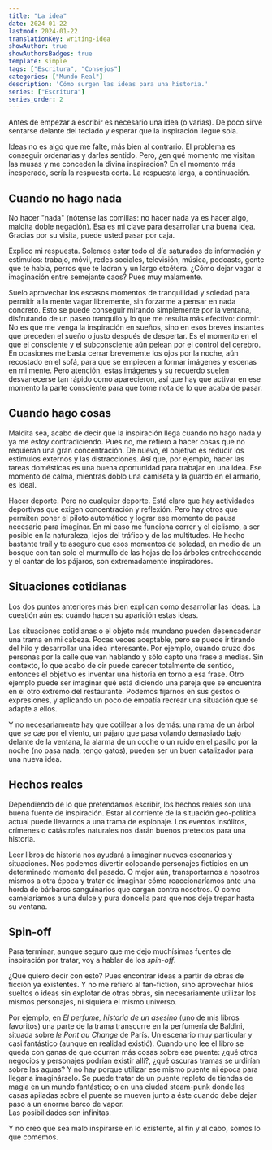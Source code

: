 ```yaml
---
title: "La idea"
date: 2024-01-22
lastmod: 2024-01-22
translationKey: writing-idea
showAuthor: true
showAuthorsBadges: true
template: simple
tags: ["Escritura", "Consejos"]
categories: ["Mundo Real"]
description: 'Cómo surgen las ideas para una historia.'
series: ["Escritura"]
series_order: 2
---
```

Antes de empezar a escribir es necesario una idea (o varias). De poco sirve sentarse delante del teclado y esperar 
que la inspiración llegue sola.  

Ideas no es algo que me falte, más bien al contrario. El problema es conseguir ordenarlas y darles sentido. Pero, ¿en qué
momento me visitan las musas y me conceden la divina inspiración? En el momento más inesperado, sería la respuesta corta. 
La respuesta larga, a continuación.

## Cuando no hago nada
No hacer "nada" (nótense las comillas: no hacer nada ya es hacer algo, maldita doble negación). Esa es mi clave para desarrollar 
una buena idea. Gracias por su visita, puede usted pasar por caja.  

Explico mi respuesta. Solemos estar todo el día saturados de información y estímulos: trabajo, móvil, redes sociales, 
televisión, música, podcasts, gente que te habla, perros que te ladran y un largo etcétera. ¿Cómo dejar vagar la imaginación
entre semejante caos? Pues muy malamente.  

Suelo aprovechar los escasos momentos de tranquilidad y soledad para permitir a la mente vagar libremente, sin forzarme a pensar en nada
concreto. Esto se puede conseguir mirando simplemente por la ventana, disfrutando de un paseo tranquilo y lo que me resulta
más efectivo: dormir. No es que me venga la inspiración en sueños, sino en esos breves instantes que preceden el sueño o justo después
de despertar. Es el momento en el que el consciente y el subconsciente aún pelean por el control del cerebro. En ocasiones
me basta cerrar brevemente los ojos por la noche, aún recostado en el sofá, para que se empiecen a formar imágenes y escenas en mi mente. 
Pero atención, estas imágenes y su recuerdo suelen desvanecerse tan rápido como aparecieron, así que hay que activar en 
ese momento la parte consciente para que tome nota de lo que acaba de pasar.

## Cuando hago cosas
Maldita sea, acabo de decir que la inspiración llega cuando no hago nada y ya me estoy contradiciendo. Pues no, me refiero 
a hacer cosas que no requieran una gran concentración. De nuevo, el objetivo es reducir los estímulos externos y 
las distracciones. Así que, por ejemplo, hacer las tareas domésticas es una buena oportunidad para trabajar en una idea. Ese 
momento de calma, mientras doblo una camiseta y la guardo en el armario, es ideal.  

Hacer deporte. Pero no cualquier deporte. Está claro que hay actividades deportivas que exigen concentración y reflexión. 
Pero hay otros que permiten poner el piloto automático y lograr ese momento de pausa necesario para imaginar. En mi caso 
me funciona correr y el ciclismo, a ser posible en la naturaleza, lejos del tráfico y de las multitudes. He hecho bastante 
trail y te aseguro que esos momentos de soledad, en medio de un bosque con tan solo el murmullo de las hojas de los árboles 
entrechocando y el cantar de los pájaros, son extremadamente inspiradores.

## Situaciones cotidianas
Los dos puntos anteriores más bien explican como desarrollar las ideas. La cuestión aún es: cuándo hacen su aparición estas
ideas.  

Las situaciones cotidianas o el objeto más mundano pueden desencadenar una trama en mi cabeza. Pocas veces aceptable, pero 
se puede ir tirando del hilo y desarrollar una idea interesante. Por ejemplo, cuando cruzo dos personas por la calle que 
van hablando y sólo capto una frase a medias. Sin contexto, lo que acabo de oir puede carecer totalmente de sentido, entonces
el objetivo es inventar una historia en torno a esa frase. Otro ejemplo puede ser imaginar qué está diciendo una pareja que se
encuentra en el otro extremo del restaurante. Podemos fijarnos en sus gestos o expresiones, y aplicando un poco de empatía
recrear una situación que se adapte a ellos.  

Y no necesariamente hay que cotillear a los demás: una rama de un árbol que se cae por el viento, un pájaro que pasa
volando demasiado bajo delante de la ventana, la alarma de un coche o un ruido en el pasillo por la noche (no pasa nada, tengo gatos), 
pueden ser un buen catalizador para una nueva idea.

## Hechos reales
Dependiendo de lo que pretendamos escribir, los hechos reales son una buena fuente de inspiración. Estar
al corriente de la situación geo-política actual puede llevarnos a una trama de espionaje. Los eventos insólitos, crímenes o
catástrofes naturales nos darán buenos pretextos para una historia.   

Leer libros de historia nos ayudará a imaginar nuevos escenarios y situaciones. Nos podemos divertir colocando 
personajes ficticios en un determinado momento del pasado. O mejor aún, transportarnos a nosotros mismos a otra época y tratar 
de imaginar cómo reaccionaríamos ante una horda de bárbaros sanguinarios que cargan contra nosotros. O como camelaríamos a 
una dulce y pura doncella para que nos deje trepar hasta su ventana.

## Spin-off
Para terminar, aunque seguro que me dejo muchísimas fuentes de inspiración por tratar, voy a hablar de los _spin-off_. 

¿Qué quiero decir con esto? Pues encontrar ideas a partir de obras de ficción ya existentes. Y no me refiero al fan-fiction, sino
aprovechar hilos sueltos o ideas sin explotar de otras obras, sin necesariamente utilizar los mismos personajes, ni siquiera
el mismo universo.  

Por ejemplo, en _El perfume, historia de un asesino_ (uno de mis libros favoritos) una parte de la trama transcurre en la perfumería
de Baldini, situada sobre _le Pont au Change_ de París. Un escenario muy particular y casi fantástico (aunque en realidad existió).
Cuando uno lee el libro se queda con ganas de que ocurran más cosas sobre ese puente: ¿qué otros negocios y personajes podrían
existir allí?, ¿qué oscuras tramas se urdirían sobre las aguas? Y no hay porque utilizar ese mismo puente ni época para llegar
a imaginárselo. Se puede tratar de un puente repleto de tiendas de magia en un mundo fantástico; o en una ciudad steam-punk
donde las casas apiladas sobre el puente se mueven junto a éste cuando debe dejar paso a un enorme barco de vapor.  
Las posibilidades son infinitas.  

Y no creo que sea malo inspirarse en lo existente, al fin y al cabo, somos lo que comemos. 